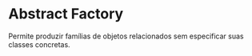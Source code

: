 # Abstract Factory

Permite produzir famílias de objetos relacionados sem especificar suas classes concretas.
